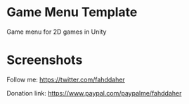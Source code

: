 # Game Menu Template
Game menu for 2D games in Unity
 
# Screenshots

 
Follow me:
https://twitter.com/fahddaher

Donation link:
https://www.paypal.com/paypalme/fahddaher

 
